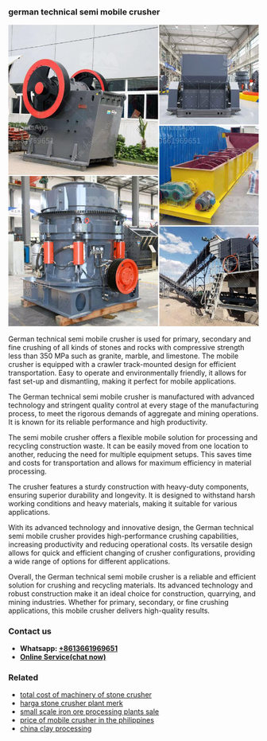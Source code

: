 <h3>german technical semi mobile crusher</h3><img src='1708332815.jpg' alt=''><p>German technical semi mobile crusher is used for primary, secondary and fine crushing of all kinds of stones and rocks with compressive strength less than 350 MPa such as granite, marble, and limestone. The mobile crusher is equipped with a crawler track-mounted design for efficient transportation. Easy to operate and environmentally friendly, it allows for fast set-up and dismantling, making it perfect for mobile applications.</p><p>The German technical semi mobile crusher is manufactured with advanced technology and stringent quality control at every stage of the manufacturing process, to meet the rigorous demands of aggregate and mining operations. It is known for its reliable performance and high productivity.</p><p>The semi mobile crusher offers a flexible mobile solution for processing and recycling construction waste. It can be easily moved from one location to another, reducing the need for multiple equipment setups. This saves time and costs for transportation and allows for maximum efficiency in material processing.</p><p>The crusher features a sturdy construction with heavy-duty components, ensuring superior durability and longevity. It is designed to withstand harsh working conditions and heavy materials, making it suitable for various applications.</p><p>With its advanced technology and innovative design, the German technical semi mobile crusher provides high-performance crushing capabilities, increasing productivity and reducing operational costs. Its versatile design allows for quick and efficient changing of crusher configurations, providing a wide range of options for different applications.</p><p>Overall, the German technical semi mobile crusher is a reliable and efficient solution for crushing and recycling materials. Its advanced technology and robust construction make it an ideal choice for construction, quarrying, and mining industries. Whether for primary, secondary, or fine crushing applications, this mobile crusher delivers high-quality results.</p><h3>Contact us</h3><ul><li><strong>Whatsapp:&nbsp;<a href="https://wa.me/8613661969651">+8613661969651</a></strong></li><li><a href="https://swt.shibang-china.com/?git&amp;zhl&amp;german technical semi mobile crusher"><strong>Online Service(chat now)</strong></a></li></ul><h3>Related</h3><ul><li><a href='total cost of machinery of stone crusher.md'>total cost of machinery of stone crusher</a></li><li><a href='harga stone crusher plant merk.md'>harga stone crusher plant merk</a></li><li><a href='small scale iron ore processing plants sale.md'>small scale iron ore processing plants sale</a></li><li><a href='price of mobile crusher in the philippines.md'>price of mobile crusher in the philippines</a></li><li><a href='china clay processing.md'>china clay processing</a></li></ul>